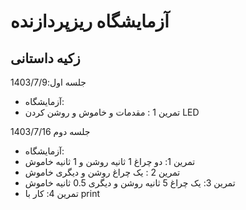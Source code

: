 # آزمایشگاه ریزپردازنده
## زکیه داستانی 
جلسه اول:1403/7/9
* آزمایشگاه:
* تمرین 1 : مقدمات و خاموش و روشن کردن LED
  
جلسه دوم 1403/7/16
* آزمایشگاه:
* تمرین 1: دو چراغ 1 ثانیه روشن و 1 ثانیه خاموش
* تمرین 2 : یک چراغ روشن و دیگری خاموش
* تمرین 3: یک چراغ 5 ثانیه روشن و دیگری 0.5 ثانیه خاموش
* تمرین 4: کار با print
